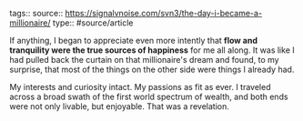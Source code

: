 tags::
source:: https://signalvnoise.com/svn3/the-day-i-became-a-millionaire/
type:: #source/article

If anything, I began to appreciate even more intently that **flow and tranquility were the true sources of happiness** for me all along. It was like I had pulled back the curtain on that millionaire's dream and found, to my surprise, that most of the things on the other side were things I already had.

My interests and curiosity intact. My passions as fit as ever. I traveled across a broad swath of the first world spectrum of wealth, and both ends were not only livable, but enjoyable. That was a revelation.
